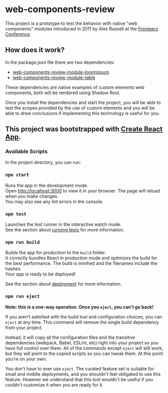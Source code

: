 
# web-components-review

This project is a prototype to test the behavior with native "web components" modules introduced in 2011 by Alex Russell at the [Fronteers Conference](https://fronteers.nl/congres/2011/sessions/web-components-and-model-driven-views-alex-russell).

## How does it work?

In the package.json file there are two dependencies:

 - [web-components-review-module-loremipsum](https://github.com/pablotoledom/web-components-review-module-loremipsum)
 - [web-components-review-module-table](https://github.com/pablotoledom/web-components-review-module-table)

These dependencies are native examples of custom elements web components, both will be rendered using Shadow Root.

Once you install the dependencies and start the project, you will be able to test the scopes provided by the use of custom elements and you will be able to draw conclusions if implementing this technology is useful for you.

## This project was bootstrapped with [Create React App](https://github.com/facebook/create-react-app).

### Available Scripts

In the project directory, you can run:

### `npm start`

Runs the app in the development mode.\
Open [http://localhost:3000](http://localhost:3000) to view it in your browser.
The page will reload when you make changes.\
You may also see any lint errors in the console.

### `npm test`

Launches the test runner in the interactive watch mode.\
See the section about [running tests](https://facebook.github.io/create-react-app/docs/running-tests) for more information.  

### `npm run build`

Builds the app for production to the `build` folder.\
It correctly bundles React in production mode and optimizes the build for the best performance.
The build is minified and the filenames include the hashes.\
Your app is ready to be deployed!

See the section about [deployment](https://facebook.github.io/create-react-app/docs/deployment) for more information.

### `npm run eject`

**Note: this is a one-way operation. Once you `eject`, you can't go back!**

If you aren't satisfied with the build tool and configuration choices, you can `eject` at any time. This command will remove the single build dependency from your project.

Instead, it will copy all the configuration files and the transitive dependencies (webpack, Babel, ESLint, etc) right into your project so you have full control over them. All of the commands except `eject` will still work, but they will point to the copied scripts so you can tweak them. At this point you're on your own.

You don't have to ever use `eject`. The curated feature set is suitable for small and middle deployments, and you shouldn't feel obligated to use this feature. However we understand that this tool wouldn't be useful if you couldn't customize it when you are ready for it.